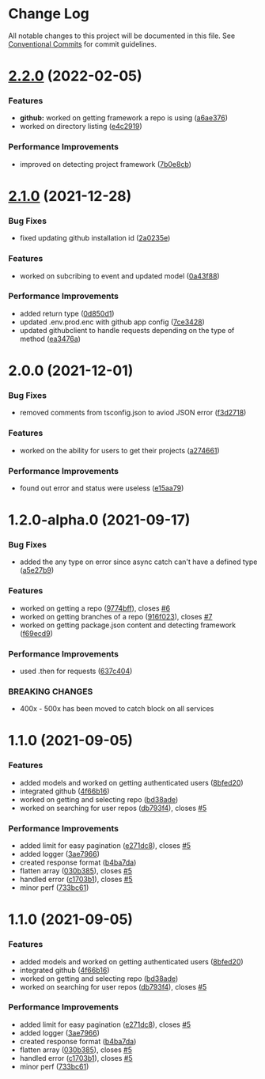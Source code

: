 # Change Log

All notable changes to this project will be documented in this file.
See [Conventional Commits](https://conventionalcommits.org) for commit guidelines.

# [2.2.0](https://github.com/brimblehq/brimble/compare/brimble@2.1.0...brimble@2.2.0) (2022-02-05)


### Features

* **github:** worked on getting framework a repo is using ([a6ae376](https://github.com/brimblehq/brimble/commit/a6ae3768e9029f1181c5bba4f7c7bbb506caac37))
* worked on directory listing ([e4c2919](https://github.com/brimblehq/brimble/commit/e4c2919d3185dc4fcc9fccd4e5df9b06db691b74))


### Performance Improvements

* improved on detecting project framework ([7b0e8cb](https://github.com/brimblehq/brimble/commit/7b0e8cb71ce814097ab99522d4e46f898ff0885e))





# [2.1.0](https://github.com/brimblehq/brimble/compare/brimble@2.0.0...brimble@2.1.0) (2021-12-28)


### Bug Fixes

* fixed updating github installation id ([2a0235e](https://github.com/brimblehq/brimble/commit/2a0235ebe81516277c15815e42b9b033c18310be))


### Features

* worked on subcribing to event and updated model ([0a43f88](https://github.com/brimblehq/brimble/commit/0a43f88a67923f2d96f0017b036cee1c151253db))


### Performance Improvements

* added return type ([0d850d1](https://github.com/brimblehq/brimble/commit/0d850d11263bdea279b186c8ad4221fbff72b3f4))
* updated .env.prod.enc with github app config ([7ce3428](https://github.com/brimblehq/brimble/commit/7ce342856acc6336432cd59cbff1f918e0049d2c))
* updated githubclient to handle requests depending on the type of method ([ea3476a](https://github.com/brimblehq/brimble/commit/ea3476a21138b97822f2c487ed80a1b847ada0bf))





# 2.0.0 (2021-12-01)


### Bug Fixes

* removed comments from tsconfig.json to aviod JSON error ([f3d2718](https://github.com/brimblehq/brimble/commit/f3d2718561f6f2ba02e6089a1b3ef8d1c6ce93df))


### Features

* worked on the ability for users to get their projects ([a274661](https://github.com/brimblehq/brimble/commit/a27466145317af00ad05f5fa92d3fc31db197433))


### Performance Improvements

* found out error and status were useless ([e15aa79](https://github.com/brimblehq/brimble/commit/e15aa79ad6bb535fdb5d781b8095ed72365a6a54))



# 1.2.0-alpha.0 (2021-09-17)


### Bug Fixes

* added the any type on error since async catch can't have a defined type ([a5e27b9](https://github.com/brimblehq/brimble/commit/a5e27b933b624c39b08d01c3621caf4ed07e0133))


### Features

* worked on getting a repo ([9774bff](https://github.com/brimblehq/brimble/commit/9774bff3890deef4a464fe5b453847eb9cd28a5f)), closes [#6](https://github.com/brimblehq/brimble/issues/6)
* worked on getting branches of a repo ([916f023](https://github.com/brimblehq/brimble/commit/916f0239e09ec3dd46cb52c61672b508ce52e6ff)), closes [#7](https://github.com/brimblehq/brimble/issues/7)
* worked on getting package.json content and detecting framework ([f69ecd9](https://github.com/brimblehq/brimble/commit/f69ecd9de882b0ae72432873a1cc833465e3a0fe))


### Performance Improvements

* used .then for requests ([637c404](https://github.com/brimblehq/brimble/commit/637c404ec62226d37476eb63ccd648c6da0db0a1))


### BREAKING CHANGES

* 400x - 500x has been moved to catch block on all services



# 1.1.0 (2021-09-05)


### Features

* added models and worked on getting authenticated users ([8bfed20](https://github.com/brimblehq/brimble/commit/8bfed20803e3471dcfcab01398988a23ff0103a9))
* integrated github ([4f66b16](https://github.com/brimblehq/brimble/commit/4f66b165339382a303013bef7eda568e412e48d3))
* worked on getting and selecting repo ([bd38ade](https://github.com/brimblehq/brimble/commit/bd38ade7b2b8a374ae0293d840011d11ada99a5e))
* worked on searching for user repos ([db793f4](https://github.com/brimblehq/brimble/commit/db793f489216174d012ca2f900e54f9167111868)), closes [#5](https://github.com/brimblehq/brimble/issues/5)


### Performance Improvements

* added limit for easy pagination ([e271dc8](https://github.com/brimblehq/brimble/commit/e271dc84460c8302d094b439ef78eb22c4433709)), closes [#5](https://github.com/brimblehq/brimble/issues/5)
* added logger ([3ae7966](https://github.com/brimblehq/brimble/commit/3ae7966c27667323bfdb2f8bb7ceeb6cd7cc373e))
* created response format ([b4ba7da](https://github.com/brimblehq/brimble/commit/b4ba7da9dcb778445d9a953a1d3074e7ce42d5a2))
* flatten array ([030b385](https://github.com/brimblehq/brimble/commit/030b38510d858417a434641e405114b82cbb9cfa)), closes [#5](https://github.com/brimblehq/brimble/issues/5)
* handled error ([c1703b1](https://github.com/brimblehq/brimble/commit/c1703b1c11987377b407f1f0264b2c9e0a06411e)), closes [#5](https://github.com/brimblehq/brimble/issues/5)
* minor perf ([733bc61](https://github.com/brimblehq/brimble/commit/733bc61b0cc3ef2b7f85e7dfbd00243657f0a933))





# 1.1.0 (2021-09-05)


### Features

* added models and worked on getting authenticated users ([8bfed20](https://github.com/brimblehq/brimble/commit/8bfed20803e3471dcfcab01398988a23ff0103a9))
* integrated github ([4f66b16](https://github.com/brimblehq/brimble/commit/4f66b165339382a303013bef7eda568e412e48d3))
* worked on getting and selecting repo ([bd38ade](https://github.com/brimblehq/brimble/commit/bd38ade7b2b8a374ae0293d840011d11ada99a5e))
* worked on searching for user repos ([db793f4](https://github.com/brimblehq/brimble/commit/db793f489216174d012ca2f900e54f9167111868)), closes [#5](https://github.com/brimblehq/brimble/issues/5)


### Performance Improvements

* added limit for easy pagination ([e271dc8](https://github.com/brimblehq/brimble/commit/e271dc84460c8302d094b439ef78eb22c4433709)), closes [#5](https://github.com/brimblehq/brimble/issues/5)
* added logger ([3ae7966](https://github.com/brimblehq/brimble/commit/3ae7966c27667323bfdb2f8bb7ceeb6cd7cc373e))
* created response format ([b4ba7da](https://github.com/brimblehq/brimble/commit/b4ba7da9dcb778445d9a953a1d3074e7ce42d5a2))
* flatten array ([030b385](https://github.com/brimblehq/brimble/commit/030b38510d858417a434641e405114b82cbb9cfa)), closes [#5](https://github.com/brimblehq/brimble/issues/5)
* handled error ([c1703b1](https://github.com/brimblehq/brimble/commit/c1703b1c11987377b407f1f0264b2c9e0a06411e)), closes [#5](https://github.com/brimblehq/brimble/issues/5)
* minor perf ([733bc61](https://github.com/brimblehq/brimble/commit/733bc61b0cc3ef2b7f85e7dfbd00243657f0a933))
